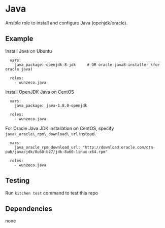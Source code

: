 Java
====

Ansible role to install and configure Java (openjdk/oracle).

## Example

Install Java on Ubuntu

```
  vars:
    java_package: openjdk-8-jdk     # OR oracle-java8-installer (for oracle java)

  roles:
    - wunzeco.java
```

Install OpenJDK Java on CentOS

```
  vars:
    java_package: java-1.8.0-openjdk

  roles:
    - wunzeco.java
```

For Oracle Java JDK installation on CentOS, specify `java\_oracle\_rpm\_download\_url`
instead.

```
  vars:
	java_oracle_rpm_download_url: "http://download.oracle.com/otn-pub/java/jdk/8u60-b27/jdk-8u60-linux-x64.rpm"

  roles:
    - wunzeco.java
```



## Testing

Run `kitchen test` command to test this repo


## Dependencies

none
